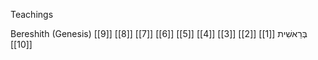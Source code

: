 Teachings

Bereshith (Genesis) בְּרֵאשִׁית
[[1]]
[[2]]
[[3]]
[[4]]
[[5]]
[[6]]
[[7]]
[[8]]
[[9]]
[[10]]

